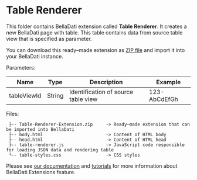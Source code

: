 # Table Renderer

This folder contains BellaDati extension called **Table Renderer**. It creates a new BellaDati page with table. This table contains data from source table view that is specified as parameter. 

You can download this ready–made extension as [ZIP file](./Table-Renderer-Extension.zip) and import it into your BellaDati instance.

Parameters:

| Name        | Type   | Description                         | Example      |
|-------------|--------|-------------------------------------|--------------|
| tableViewId | String | Identification of source table view | 123-AbCdEfGh |

Files:

```
 ├-- Table-Renderer-Extension.zip     -> Ready–made extension that can be imported into BellaDati
 ├-- body.html                        -> Content of HTML body
 ├-- head.html                        -> Content of HTML head
 ├-- table-renderer.js                -> JavaScript code responsible for loading JSON data and rendering table
 └-- table-styles.css                 -> CSS styles
```


Please see [our documentation](http://support.belladati.com/doc/Extensions) and [tutorials](http://support.belladati.com/techdoc/Extensions) for more information about BellaDati Extensions feature.
